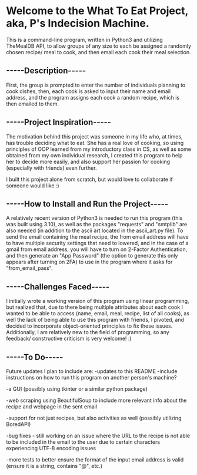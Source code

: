 # Welcome to the What To Eat Project, aka, P's Indecision Machine. 

This is a command-line program, written in Python3 and utilizing TheMealDB API, to allow
groups of any size to each be assigned a randomly chosen recipe/ meal to cook, and then
email each cook their meal selection.

## -----Description-----
First, the group is prompted to enter the number of individuals planning to cook dishes,
then, each cook is asked to input their name and email address, and the program assigns
each cook a random recipe, which is then emailed to them.

## -----Project Inspiration-----
The motivation behind this project was someone in my life who, at times, has trouble
deciding what to eat. She has a real love of cooking, so using principles of OOP learned
from my introductory class in CS, as well as some obtained from my own individual research,
I created this program to help her to decide more easily, and also support her passion for
cooking (especially with friends) even further.

I built this project alone from scratch, but would love to collaborate if someone would like :)


## -----How to Install and Run the Project-----
A relatively recent version of Python3 is needed to run this program (this was built using 3.10),
as well as the packages "requests" and "smtplib" are also needed (in addition to the ascii art
located in the ascii_art.py file). To send the email containing the meal recipe, the from email
address will have to have multiple security settings that need to lowered, and in the case of a
gmail from email address, you will have to turn on 2-Factor Authentication, and then generate an
"App Password" (the option to generate this only appears after turning on 2FA) to use in the program
where it asks for "from_email_pass".

## -----Challenges Faced-----
I initially wrote a working version of this program using linear programming, but realized
that, due to there being multiple attributes about each cook I wanted to be able to access
(name, email, meal, recipe, list of all cooks), as well the lack of being able to use this
program with friends, I pivoted, and decided to incorporate object-oriented principles to
fix these issues. Additionally, I am relatively new to the field of programming, so any
feedback/ constructive criticism is very welcome! :)

## -----To Do-----
Future updates I plan to include are:
-updates to this README
    -include instructions on how to run this program on another person's machine?

-a GUI (possibly using tkinter or a similar python package)

-web scraping using BeautifulSoup to include more relevant info about the recipe and webpage
    in the sent email

-support for not just recipes, but also activities as well (possibly utilizing BoredAPI)

-bug fixes - still working on an issue where the URL to the recipe is not able to be included
    in the email to the user due to certain characters experiencing UTF-8 encoding issues

-more tests to better ensure the format of the input email address is valid (ensure it is a string,
contains "@", etc.)
